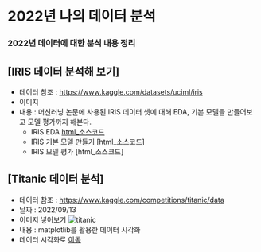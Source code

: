 # 2022년 나의 데이터 분석
### 2022년 데이터에 대한 분석 내용 정리


## [IRIS 데이터 분석해 보기]
  * 데이터 참조 : https://www.kaggle.com/datasets/uciml/iris
  * 이미지 
  * 내용 : 머신러닝 논문에 사용된 IRIS 데이터 셋에 대해 EDA, 기본 모델을 만들어보고 모델 평가까지 해본다.
    * IRIS EDA [html_소스코드](https://ldjwj.github.io/MyDataAnalysis_2022/IRIS_BASIC01.html) 
    * IRIS 기본 모델 만들기 [html_소스코드]
    * IRIS 모델 평가 [html_소스코드]

## [Titanic 데이터 분석]
  * 데이터 참조 : https://www.kaggle.com/competitions/titanic/data
  * 날짜 : 2022/09/13
  * 이미지 넣어보기
  ![titanic]("titanic.png")
  * 내용 : matplotlib를 활용한 데이터 시각화
  * 데이터 시각화로 [이동]()
